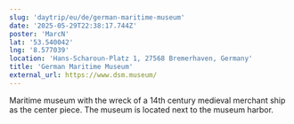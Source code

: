 ```yaml
---
slug: 'daytrip/eu/de/german-maritime-museum'
date: '2025-05-29T22:38:17.744Z'
poster: 'MarcN'
lat: '53.540042'
lng: '8.577039'
location: 'Hans-Scharoun-Platz 1, 27568 Bremerhaven, Germany'
title: 'German Maritime Museum'
external_url: https://www.dsm.museum/
---
```

Maritime museum with the wreck of a 14th century medieval merchant ship as the center piece. The museum is located next to the museum harbor. 